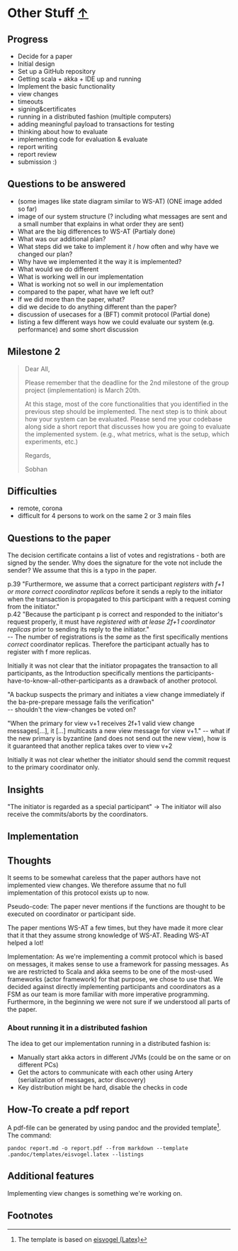 # Other Stuff [&uarr;](./../README.md)

## Progress

* Decide for a paper
* Initial design
* Set up a GitHub repository
* Getting scala + akka + IDE up and running
* Implement the basic functionality
* view changes
* timeouts
* signing&certificates
* running in a distributed fashion (multiple computers)
* adding meaningful payload to transactions for testing
* thinking about how to evaluate
* implementing code for evaluation & evaluate
* report writing
* report review
* submission :)

## Questions to be answered

* (some images like state diagram similar to WS-AT) (ONE image added so far)
* image of our system structure (? including what messages are sent and a small number that explains in what order they are sent)
* What are the big differences to WS-AT (Partialy done)
* What was our additional plan?
* What steps did we take to implement it / how often and why have we changed our plan?
* Why have we implemented it the way it is implemented?
* What would we do different
* What is working well in our implementation
* What is working not so well in our implementation
* compared to the paper, what have we left out?
* If we did more than the paper, what?
* did we decide to do anything different than the paper?
* discussion of usecases for a (BFT) commit protocol     (Partial done)
* listing a few different ways how we could evaluate our system (e.g. performance) and some short discussion

## Milestone 2

>Dear All,
>
>Please remember that the deadline for the 2nd milestone of the group project (implementation) is March 20th. 
>
>At this stage, most of the core functionalities that you identified in the previous step should be implemented. The next step is to think about how your system can be evaluated. Please send me your codebase along side a short report that discusses how you are going to evaluate the implemented system. (e.g., what metrics, what is the setup, which experiments, etc.)
>
>Regards,
>
>Sobhan

## Difficulties

* remote, corona
* difficult for 4 persons to work on the same 2 or 3 main files

## Questions to the paper

The decision certificate contains a list of votes and registrations - both are signed by the sender. Why does the signature for the vote not include the sender? We assume that this is a typo in the paper.

p.39 "Furthermore, we assume that a correct participant *registers with f+1 or more correct coordinator replicas* before it sends a reply to the initiator when the transaction is propagated to this participant with a request coming from the initiator."  
p.42 "Because the participant p is correct and responded to the initiator's request properly, it must have *registered with at lease 2f+1 coordinator replicas* prior to sending its reply to the initiator."  
-- The number of registrations is the *same* as the first specifically mentions *correct* coordinator replicas. Therefore the participant actually has to register with f more replicas.

Initially it was not clear that the initiator propagates the transaction to all participants, as the Introduction specifically mentions the participants-have-to-know-all-other-participants as a drawback of another protocol.

"A backup suspects the primary and initiates a view change immediately if the ba-pre-prepare message fails the verification"  
-- shouldn't the view-changes be voted on?

"When the primary for view v+1 receives 2f+1 valid view change messages[...], it [...] multicasts a new view message for view v+1."
-- what if the new primary is byzantine (and does not send out the new view), how is it guaranteed that another replica takes over to view v+2

Initially it was not clear whether the initiator should send the commit request to the primary coordinator only.

## Insights

"The initiator is regarded as a special participant" -> The initiator will also receive the commits/aborts by the coordinators.

## Implementation

## Thoughts

It seems to be somewhat careless that the paper authors have not implemented view changes. We therefore assume that no full implementation of this protocol exists up to now.

Pseudo-code: The paper never mentions if the functions are thought to be executed on coordinator or participant side.

The paper mentions WS-AT a few times, but they have made it more clear that it that they assume strong knowledge of WS-AT. Reading WS-AT helped a lot!

Implementation: As we're implementing a commit protocol which is based on messages, it makes sense to use a framework for passing messages. As we are restricted to Scala and akka seems to be one of the most-used frameworks (actor framework) for that purpose, we chose to use that. We decided against directly implementing participants and coordinators as a FSM as our team is more familiar with more imperative programming. Furthermore, in the beginning we were not sure if we understood all parts of the paper.

### About running it in a distributed fashion

The idea to get our implementation running in a distributed fashion is:

* Manually start akka actors in different JVMs (could be on the same or on different PCs)
* Get the actors to communicate with each other using Artery (serialization of messages, actor discovery)
* Key distribution might be hard, disable the checks in code

## How-To create a pdf report

A pdf-file can be generated by using pandoc and the provided template[^1]. The command:

    pandoc report.md -o report.pdf --from markdown --template .pandoc/templates/eisvogel.latex --listings

## Additional features

Implementing view changes is something we're working on.  

## Footnotes

[^1]: The template is based on [eisvogel (Latex)](https://github.com/Wandmalfarbe/pandoc-latex-template)
